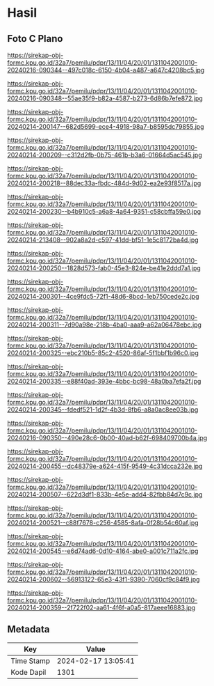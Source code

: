 # Hasil

## Foto C Plano

https://sirekap-obj-formc.kpu.go.id/32a7/pemilu/pdpr/13/11/04/20/01/1311042001010-20240216-090344--497c018c-6150-4b04-a487-a647c4208bc5.jpg

https://sirekap-obj-formc.kpu.go.id/32a7/pemilu/pdpr/13/11/04/20/01/1311042001010-20240216-090348--55ae35f9-b82a-4587-b273-6d86b7efe872.jpg

https://sirekap-obj-formc.kpu.go.id/32a7/pemilu/pdpr/13/11/04/20/01/1311042001010-20240214-200147--682d5699-ece4-4918-98a7-b8595dc79855.jpg

https://sirekap-obj-formc.kpu.go.id/32a7/pemilu/pdpr/13/11/04/20/01/1311042001010-20240214-200209--c312d2fb-0b75-461b-b3a6-01664d5ac545.jpg

https://sirekap-obj-formc.kpu.go.id/32a7/pemilu/pdpr/13/11/04/20/01/1311042001010-20240214-200218--88dec33a-fbdc-484d-9d02-ea2e93f8517a.jpg

https://sirekap-obj-formc.kpu.go.id/32a7/pemilu/pdpr/13/11/04/20/01/1311042001010-20240214-200230--b4b910c5-a6a8-4a64-9351-c58cbffa59e0.jpg

https://sirekap-obj-formc.kpu.go.id/32a7/pemilu/pdpr/13/11/04/20/01/1311042001010-20240214-213408--902a8a2d-c597-41dd-bf51-1e5c8172ba4d.jpg

https://sirekap-obj-formc.kpu.go.id/32a7/pemilu/pdpr/13/11/04/20/01/1311042001010-20240214-200250--1828d573-fab0-45e3-824e-be41e2ddd7a1.jpg

https://sirekap-obj-formc.kpu.go.id/32a7/pemilu/pdpr/13/11/04/20/01/1311042001010-20240214-200301--4ce9fdc5-72f1-48d6-8bcd-1eb750cede2c.jpg

https://sirekap-obj-formc.kpu.go.id/32a7/pemilu/pdpr/13/11/04/20/01/1311042001010-20240214-200311--7d90a98e-218b-4ba0-aaa9-a62a06478ebc.jpg

https://sirekap-obj-formc.kpu.go.id/32a7/pemilu/pdpr/13/11/04/20/01/1311042001010-20240214-200325--ebc210b5-85c2-4520-86af-5f1bbf1b96c0.jpg

https://sirekap-obj-formc.kpu.go.id/32a7/pemilu/pdpr/13/11/04/20/01/1311042001010-20240214-200335--e88f40ad-393e-4bbc-bc98-48a0ba7efa2f.jpg

https://sirekap-obj-formc.kpu.go.id/32a7/pemilu/pdpr/13/11/04/20/01/1311042001010-20240214-200345--fdedf521-1d2f-4b3d-8fb6-a8a0ac8ee03b.jpg

https://sirekap-obj-formc.kpu.go.id/32a7/pemilu/pdpr/13/11/04/20/01/1311042001010-20240216-090350--490e28c6-0b00-40ad-b62f-698409700b4a.jpg

https://sirekap-obj-formc.kpu.go.id/32a7/pemilu/pdpr/13/11/04/20/01/1311042001010-20240214-200455--dc48379e-a624-415f-9549-4c31dcca232e.jpg

https://sirekap-obj-formc.kpu.go.id/32a7/pemilu/pdpr/13/11/04/20/01/1311042001010-20240214-200507--622d3df1-833b-4e5e-add4-82fbb84d7c9c.jpg

https://sirekap-obj-formc.kpu.go.id/32a7/pemilu/pdpr/13/11/04/20/01/1311042001010-20240214-200521--c88f7678-c256-4585-8afa-0f28b54c60af.jpg

https://sirekap-obj-formc.kpu.go.id/32a7/pemilu/pdpr/13/11/04/20/01/1311042001010-20240214-200545--e6d74ad6-0d10-4164-abe0-a001c711a2fc.jpg

https://sirekap-obj-formc.kpu.go.id/32a7/pemilu/pdpr/13/11/04/20/01/1311042001010-20240214-200602--56913122-65e3-43f1-9390-7060cf9c84f9.jpg

https://sirekap-obj-formc.kpu.go.id/32a7/pemilu/pdpr/13/11/04/20/01/1311042001010-20240214-200359--2f722f02-aa61-4f6f-a0a5-817aeee16883.jpg


## Metadata

| Key        | Value               |
| ---------- | ------------------- |
| Time Stamp | 2024-02-17 13:05:41 |
| Kode Dapil | 1301                |



